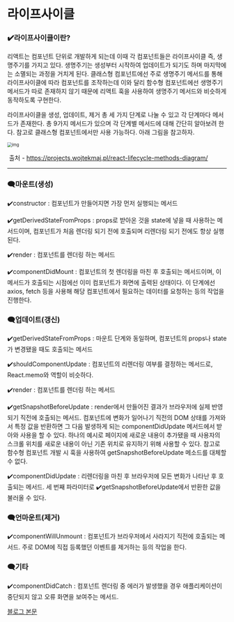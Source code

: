 # 라이프사이클



### ✔️라이프사이클이란?

리액트는 컴포넌트 단위로 개발하게 되는데 이때 각 컴포넌트들은 라이프사이클 즉, 생명주기를 가지고 있다. 생명주기는 생성부터 시작하여 업데이트가 되기도 하며 마지막에는 소멸되는 과정을 거치게 된다. 클래스형 컴포넌트에선 주로 생명주기 메서드를 통해 라이프사이클에 따라 컴포넌트를 조작하는데 이와 달리 함수형 컴포넌트에선 생명주기 메서드가 따로 존재하지 않기 때문에 리액트 훅을 사용하여 생명주기 메서드와 비슷하게 동작하도록 구현한다.

라이프사이클을 생성, 업데이트, 제거 총 세 가지 단계로 나눌 수 있고 각 단계마다 메서드가 존재한다. 총 9가지 메서드가 있으며 각 단계별 메서드에 대해 간단히 알아보려 한다. 참고로 클래스형 컴포넌트에서만 사용 가능하다. 아래 그림을 참고하자.



<img src="https://blog.kakaocdn.net/dn/c2GlwM/btrvJxVnVQo/WkPehOYinob0OiTHQC3VT1/img.png" alt="img" style="zoom: 67%;" />

​	출처 - https://projects.wojtekmaj.pl/react-lifecycle-methods-diagram/

---



### 🗨️마운트(생성)

✔️constructor : 컴포넌트가 만들어지면 가장 먼저 실행되는 메서드

✔️getDerivedStateFromProps : props로 받아온 것을 state에 넣을 때 사용하는 메서드이며, 컴포넌트가 처음 렌더링 되기 전에 호출되며 리렌더링 되기 전에도 항상 실행된다.

✔️render : 컴포넌트를 렌더링 하는 메서드

✔️componentDidMount : 컴포넌트의 첫 렌더링을 마친 후 호출되는 메서드이며, 이 메서드가 호출되는 시점에선 이미 컴포넌트가 화면에 출력된 상태이다. 이 단계에선 axios, fetch 등을 사용해 해당 컴포넌트에서 필요하는 데이터를 요청하는 등의 작업을 진행한다.



### 🗨️업데이트(갱신)

✔️getDerivedStateFromProps : 마운트 단계와 동일하며, 컴포넌트의 props나 state가 변경됐을 때도 호출되는 메서드

✔️shouldComponentUpdate : 컴포넌트의 리렌더링 여부를 결정하는 메서드로, React.memo와 역할이 비슷하다.

✔️render : 컴포넌트를 렌더링 하는 메서드

✔️getSnapshotBeforeUpdate : render에서 만들어진 결과가 브라우저에 실제 반영되기 직전에 호출되는 메서드. 컴포넌트에 변화가 일어나기 직전의 DOM 상태를 가져와서 특정 값을 반환하면 그 다음 발생하게 되는 componentDidUpdate 메서드에서 받아와 사용을 할 수 있다. 하나의 예시로 페이지에 새로운 내용이 추가됐을 때 사용자의 스크롤 위치를 새로운 내용이 아닌 기존 위치로 유지하기 위해 사용할 수 있다. 참고로 함수형 컴포넌트 개발 시 훅을 사용하여 getSnapshotBeforeUpdate 메소드를 대체할 수 없다.

✔️componentDidUpdate : 리렌더링을 마친 후 브라우저에 모든 변화가 나타난 후 호출되는 메서드. 세 번째 파라미터로 ✔️getSnapshotBeforeUpdate에서 반환한 값을 불러올 수 있다.



### 🗨️언마운트(제거)

✔️componentWillUnmount : 컴포넌트가 브라우저에서 사라지기 직전에 호출되는 메서드. 주로 DOM에 직접 등록했던 이벤트를 제거하는 등의 작업을 한다.



### 🗨️기타 

✔️componentDidCatch : 컴포넌트 렌더링 중 에러가 발생했을 경우 애플리케이션이 중단되지 않고 오류 화면을 보여주는 메서드.





[블로그 본문](https://whwl.tistory.com/282)

